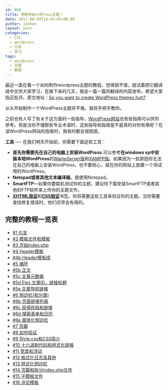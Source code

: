 ```yaml
---
id: 660
title: 想制作WordPress主题？
date: 2011-08-04T14:45:03+00:00
author: jeehon
layout: post
categories:
  - CSS
  - wordpress
  - 分享
  - 学习
tags:
  - wordpress
  - 主题
  - 教程
---
```

最近一直在看一个如何制作wordpress主题的教程，觉得很不错，就试着把它翻译成中文供大家学习，在接下来的几天，我会一篇一篇将翻译的内容发布，希望大家指正批评。原文地址：[So you want to create WordPress themes huh?](http://www.wpdesigner.com/2007/02/19/so-you-want-to-create-wordpress-themes-huh/)

从头开始制作一个WordPress主题并不难。我将手把手教你。

之前也有人写了有关于这方面的一些指导，[WordPress网站](http://codex.wordpress.org/Main_Page)也有些指南可以供你参考。但是当你不懂那些专业术语时，这些指导和指南是不是真的对你有用呢？在读WordPress网站的指南时，我有时都会很困惑。

**工具** &#8212;- 在我们明天开始前，你需要下面这些工具：

  * **首先你需要先在自己的电脑上安装WordPress**.可以参考**在windows xp中安装本地WordPress**的[WampServer版](http://www.wopus.org/wordpress-basic/getting-started/34.html)和[XAMPP版](http://fairyfish.net/2007/06/25/installing-wordpress-locally/)。如果因为一些原因你无法在自己的电脑上安装WordPress，也不要担心，就在你的网站上放置一个测试用的WordPress。
  * **Notepad或者其他文本编译器**。我使用Notepad。
  * **SmartFTP**—如果你要联机测试你的主题，建议你下载安装SmartFTP或者其他的FTP软件来上传你的主题文件。
  * [**XHTML验证**](http://validator.w3.org/)和[**CSS验证**](http://jigsaw.w3.org/css-validator/)书签。你将需要这些工具来验证你的主题。当你需要查找修复错误时，他们迟早会有用的。

<!--more-->

## 完整的教程一览表

  * [#1 引言](http://jeehon.info/log/2011/08/05/wp%E4%B8%BB%E9%A2%98%E6%95%99%E7%A8%8B1%EF%BC%9A%E5%BC%95%E8%A8%80/)
  * [#2 模板文件和模板](http://jeehon.info/log/2011/08/06/wp%E4%B8%BB%E9%A2%98%E6%95%99%E7%A8%8B-2%EF%BC%9A%E6%A8%A1%E6%9D%BF%E6%96%87%E4%BB%B6%E5%92%8C%E6%A8%A1%E6%9D%BF/)
  * [#3 开始Index.php](http://jeehon.info/log/2011/08/08/wp%E4%B8%BB%E9%A2%98%E6%95%99%E7%A8%8B-3%EF%BC%9A%E5%BC%80%E5%A7%8Bindex-php/)
  * [#4 Header模板](http://jeehon.info/log/2011/08/09/wp%E4%B8%BB%E9%A2%98%E6%95%99%E7%A8%8B-4%EF%BC%9Aheader%E6%A8%A1%E6%9D%BF/)
  * [#4b Header模板续](http://jeehon.info/log/2011/08/10/wp%E4%B8%BB%E9%A2%98%E6%95%99%E7%A8%8B-4b%EF%BC%9Aheader%E6%A8%A1%E6%9D%BF%E7%BB%AD/)
  * [#5 循环](http://jeehon.info/log/2011/08/11/wp%E4%B8%BB%E9%A2%98%E6%95%99%E7%A8%8B-5%EF%BC%9A%E5%BE%AA%E7%8E%AF/)
  * [#5b 正文](http://jeehon.info/log/2011/08/12/wp%E4%B8%BB%E9%A2%98%E6%95%99%E7%A8%8B-5b%EF%BC%9A%E6%AD%A3%E6%96%87/)
  * [#5c 文章元数据](http://jeehon.info/log/2011/08/13/wp%E4%B8%BB%E9%A2%98%E6%95%99%E7%A8%8B-5c-%E6%96%87%E7%AB%A0%E5%85%83%E6%95%B0%E6%8D%AE%EF%BC%88postmetadata%EF%BC%89/)
  * [#5d Eles,文章ID，链接标题](http://jeehon.info/log/2011/08/14/wp%E4%B8%BB%E9%A2%98%E6%95%99%E7%A8%8B-5d%EF%BC%9Aeles%E6%96%87%E7%AB%A0id%EF%BC%8C%E9%93%BE%E6%8E%A5%E6%A0%87%E9%A2%98/)
  * [#5e 文章导航链接](http://jeehon.info/log/2011/08/15/wp%E4%B8%BB%E9%A2%98%E6%95%99%E7%A8%8B-5e%EF%BC%9A%E6%96%87%E7%AB%A0%E5%AF%BC%E8%88%AA%E9%93%BE%E6%8E%A5/)
  * [#6 侧边栏(和分类)](http://jeehon.info/log/2011/08/16/wp%E4%B8%BB%E9%A2%98%E6%95%99%E7%A8%8B-6%EF%BC%9A%E4%BE%A7%E8%BE%B9%E6%A0%8F%EF%BC%88sidebar%EF%BC%89/)
  * [#6b 页面链接列表](http://jeehon.info/log/2011/08/17/wp%E4%B8%BB%E9%A2%98%E6%95%99%E7%A8%8B-6b%EF%BC%9A%E9%A1%B5%E9%9D%A2%E9%93%BE%E6%8E%A5%E5%88%97%E8%A1%A8/)
  * [#6c 获得存档和链接](http://jeehon.info/log/2011/08/18/wp%E4%B8%BB%E9%A2%98%E6%95%99%E7%A8%8B-6c%EF%BC%9A%E8%8E%B7%E5%BE%97%E5%AD%98%E6%A1%A3%E5%92%8C%E9%93%BE%E6%8E%A5archives-and-links/)
  * [#6d 搜索表单和日历](http://jeehon.info/log/2011/08/19/wp%E4%B8%BB%E9%A2%98%E6%95%99%E7%A8%8B6d%EF%BC%9A%E6%90%9C%E7%B4%A2%E8%A1%A8%E5%8D%95%E5%92%8C%E6%97%A5%E5%8E%86search-form-and-calendar/)
  * [#6e 窗体化侧边栏](http://jeehon.info/log/2011/08/20/wp%E4%B8%BB%E9%A2%98%E6%95%99%E7%A8%8B6e%EF%BC%9A%E7%AA%97%E4%BD%93%E5%8C%96%E4%BE%A7%E8%BE%B9%E6%A0%8F%EF%BC%88widgetizing-sidebar%EF%BC%89/)
  * [#7 页脚](http://jeehon.info/log/2011/08/20/wp%E4%B8%BB%E9%A2%98%E6%95%99%E7%A8%8B7%EF%BC%9A%E9%A1%B5%E8%84%9A%EF%BC%88footer%EF%BC%89/)
  * [#8 如何验证](http://jeehon.info/log/2011/08/21/wp%E4%B8%BB%E9%A2%98%E6%95%99%E7%A8%8B8%EF%BC%9A%E5%A6%82%E4%BD%95%E9%AA%8C%E8%AF%81how-to-validate/)
  * [#9 Style.css和CSS简介](http://jeehon.info/log/2011/08/22/wp%E4%B8%BB%E9%A2%98%E6%95%99%E7%A8%8B9%EF%BC%9Astyle-css%E5%92%8Ccss%E7%AE%80%E4%BB%8Bstyle-css-and-css-intro/)
  * [#10 十六进制代码和样式化链接](http://jeehon.info/log/2011/08/23/wp%E4%B8%BB%E9%A2%98%E6%95%99%E7%A8%8B10%EF%BC%9A%E5%8D%81%E5%85%AD%E8%BF%9B%E5%88%B6%E4%BB%A3%E7%A0%81%E5%92%8C%E6%A0%B7%E5%BC%8F%E5%8C%96%E9%93%BE%E6%8E%A5-hex-codes-and-styling-links/)
  * [#11 宽度和浮动](http://jeehon.info/log/2011/08/24/wp%E4%B8%BB%E9%A2%98%E6%95%99%E7%A8%8B11%EF%BC%9A%E5%AE%BD%E5%BA%A6%E5%92%8C%E6%B5%AE%E5%8A%A8widths-and-floats/)
  * [#12 格式化日志及其他](http://jeehon.info/log/2011/08/25/wp%E4%B8%BB%E9%A2%98%E6%95%99%E7%A8%8B12%EF%BC%9A%E6%A0%BC%E5%BC%8F%E5%8C%96%E6%97%A5%E5%BF%97%E5%8F%8A%E5%85%B6%E4%BB%96post-formatting-and-miscellaneous/)
  * [#13 样式化侧边栏](http://jeehon.info/log/2011/08/25/wp%E4%B8%BB%E9%A2%98%E6%95%99%E7%A8%8B13%EF%BC%9A%E6%A0%B7%E5%BC%8F%E5%8C%96%E4%BE%A7%E8%BE%B9%E6%A0%8Fstyling-sidebar/)
  * [#14 页脚和拆分index.php文件](http://jeehon.info/log/2011/08/27/wp%E4%B8%BB%E9%A2%98%E6%95%99%E7%A8%8B14%EF%BC%9A%E9%A1%B5%E8%84%9A%E5%92%8C%E6%8B%86%E5%88%86index-php%E6%96%87%E4%BB%B6footer-and-dividing-index/)
  * [#15 子模板文件](http://jeehon.info/log/2011/08/28/wp%E4%B8%BB%E9%A2%98%E6%95%99%E7%A8%8B15%EF%BC%9A%E5%AD%90%E6%A8%A1%E6%9D%BF%E6%96%87%E4%BB%B6sub-template-files/)
  * [#16 评论模板](http://jeehon.info/log/2011/08/29/wp%E4%B8%BB%E9%A2%98%E6%95%99%E7%A8%8B16%EF%BC%9A%E8%AF%84%E8%AE%BA%E6%A8%A1%E6%9D%BF%EF%BC%88comments-template%EF%BC%89/)